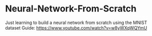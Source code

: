 # Neural-Network-From-Scratch
Just learning to build a neural network from scratch using the MNIST dataset
Guide: https://www.youtube.com/watch?v=w8yWXqWQYmU
